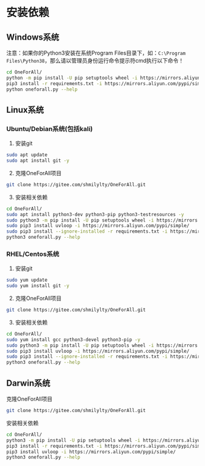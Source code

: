 # 安装依赖

## Windows系统

注意：如果你的Python3安装在系统Program Files目录下，如：`C:\Program Files\Python38`，那么请以管理员身份运行命令提示符cmd执行以下命令！

```bash
cd OneForAll/
python -m pip install -U pip setuptools wheel -i https://mirrors.aliyun.com/pypi/simple/
pip3 install -r requirements.txt -i https://mirrors.aliyun.com/pypi/simple/
python oneforall.py --help
```

## Linux系统

### Ubuntu/Debian系统(包括kali)

1. 安装git
```bash
sudo apt update
sudo apt install git -y
```

2. 克隆OneForAll项目
```bash
git clone https://gitee.com/shmilylty/OneForAll.git
```

3. 安装相关依赖
```bash
cd OneForAll/
sudo apt install python3-dev python3-pip python3-testresources -y
sudo python3 -m pip install -U pip setuptools wheel -i https://mirrors.aliyun.com/pypi/simple/
sudo pip3 install uvloop -i https://mirrors.aliyun.com/pypi/simple/
sudo pip3 install --ignore-installed -r requirements.txt -i https://mirrors.aliyun.com/pypi/simple/
python3 oneforall.py --help
```

### RHEL/Centos系统

1. 安装git
```bash
sudo yum update
sudo yum install git -y
```

2. 克隆OneForAll项目
```bash
git clone https://gitee.com/shmilylty/OneForAll.git
```

3. 安装相关依赖
```bash
cd OneForAll/
sudo yum install gcc python3-devel python3-pip -y
sudo python3 -m pip install -U pip setuptools wheel -i https://mirrors.aliyun.com/pypi/simple/
sudo pip3 install uvloop -i https://mirrors.aliyun.com/pypi/simple/
sudo pip3 install --ignore-installed -r requirements.txt -i https://mirrors.aliyun.com/pypi/simple/
python3 oneforall.py --help
```

## Darwin系统

克隆OneForAll项目
```bash
git clone https://gitee.com/shmilylty/OneForAll.git
```

安装相关依赖
```bash
cd OneForAll/
python3 -m pip install -U pip setuptools wheel -i https://mirrors.aliyun.com/pypi/simple/
pip3 install -r requirements.txt -i https://mirrors.aliyun.com/pypi/simple/
pip3 install uvloop -i https://mirrors.aliyun.com/pypi/simple/
python3 oneforall.py --help
```

